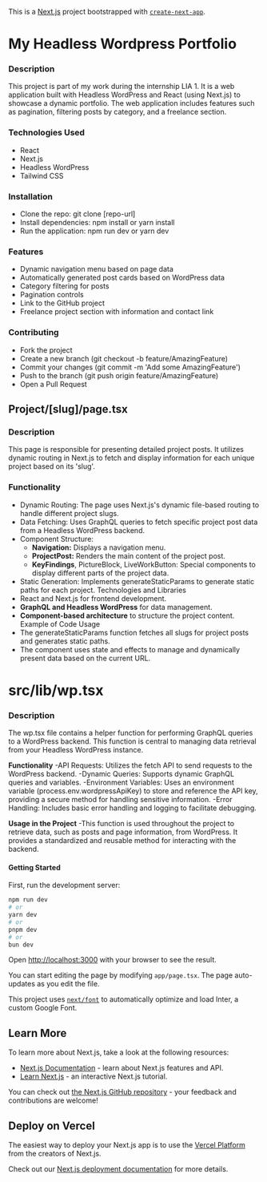 This is a [Next.js](https://nextjs.org/) project bootstrapped with [`create-next-app`](https://github.com/vercel/next.js/tree/canary/packages/create-next-app).

# My Headless Wordpress Portfolio

### Description
This project is part of my work during the internship LIA 1. It is a web application built with Headless WordPress and React (using Next.js) to showcase a dynamic portfolio. The web application includes features such as pagination, filtering posts by category, and a freelance section.

### Technologies Used
* React
* Next.js
* Headless WordPress
* Tailwind CSS

### Installation
* Clone the repo: git clone [repo-url]
* Install dependencies: npm install or yarn install
* Run the application: npm run dev or yarn dev

### Features
* Dynamic navigation menu based on page data
* Automatically generated post cards based on WordPress data
* Category filtering for posts
* Pagination controls
* Link to the GitHub project
* Freelance project section with information and contact link


### Contributing
* Fork the project
* Create a new branch (git checkout -b feature/AmazingFeature)
* Commit your changes (git commit -m 'Add some AmazingFeature')
* Push to the branch (git push origin feature/AmazingFeature)
* Open a Pull Request


## Project/[slug]/page.tsx
### Description
This page is responsible for presenting detailed project posts. It utilizes dynamic routing in Next.js to fetch and display information for each unique project based on its 'slug'.

### Functionality
- Dynamic Routing: The page uses Next.js's dynamic file-based routing to handle different project slugs.
- Data Fetching: Uses GraphQL queries to fetch specific project post data from a Headless WordPress backend.
- Component Structure:
  - **Navigation:** Displays a navigation menu.
  - **ProjectPost:** Renders the main content of the project post.
  - **KeyFindings**, PictureBlock, LiveWorkButton: Special components to display different parts of the project data.
- Static Generation: Implements generateStaticParams to generate static paths for each project.
Technologies and Libraries
- React and Next.js for frontend development.
- **GraphQL and Headless WordPress** for data management.
- **Component-based architecture** to structure the project content.
Example of Code Usage
- The generateStaticParams function fetches all slugs for project posts and generates static paths.
- The component uses state and effects to manage and dynamically present data based on the current URL.

# src/lib/wp.tsx
### Description
The wp.tsx file contains a helper function for performing GraphQL queries to a WordPress backend. This function is central to managing data retrieval from your Headless WordPress instance.

**Functionality**
-API Requests: Utilizes the fetch API to send requests to the WordPress backend.
-Dynamic Queries: Supports dynamic GraphQL queries and variables.
-Environment Variables: Uses an environment variable (process.env.wordpressApiKey) to store and reference the API key, providing a secure method for handling sensitive information.
-Error Handling: Includes basic error handling and logging to facilitate debugging.

**Usage in the Project**
-This function is used throughout the project to retrieve data, such as posts and page information, from WordPress. It provides a standardized and reusable method for interacting with the backend.

#### Getting Started

First, run the development server:

```bash
npm run dev
# or
yarn dev
# or
pnpm dev
# or
bun dev
```

Open [http://localhost:3000](http://localhost:3000) with your browser to see the result.

You can start editing the page by modifying `app/page.tsx`. The page auto-updates as you edit the file.

This project uses [`next/font`](https://nextjs.org/docs/basic-features/font-optimization) to automatically optimize and load Inter, a custom Google Font.

## Learn More

To learn more about Next.js, take a look at the following resources:

- [Next.js Documentation](https://nextjs.org/docs) - learn about Next.js features and API.
- [Learn Next.js](https://nextjs.org/learn) - an interactive Next.js tutorial.

You can check out [the Next.js GitHub repository](https://github.com/vercel/next.js/) - your feedback and contributions are welcome!

## Deploy on Vercel

The easiest way to deploy your Next.js app is to use the [Vercel Platform](https://vercel.com/new?utm_medium=default-template&filter=next.js&utm_source=create-next-app&utm_campaign=create-next-app-readme) from the creators of Next.js.

Check out our [Next.js deployment documentation](https://nextjs.org/docs/deployment) for more details.
